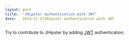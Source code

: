 ```yaml
---
layout: post
title:  "JHipster authentication with JWT"
date:   2014-11-27JHipster authentication with JWT
---
```

Try to contribute to JHipster by adding [JWT][2] authentication.

[1]: https://auth0.com/blog/2014/01/07/angularjs-authentication-with-cookies-vs-token/
[2]: http://jwt.io/
[3]: http://self-issued.info/docs/draft-ietf-oauth-json-web-token.html
[4]: https://bitbucket.org/connect2id/nimbus-jose-jwt/overview
[5]: http://connect2id.com/products/nimbus-jose-jwt#example
[6]: https://jhipster.github.io
